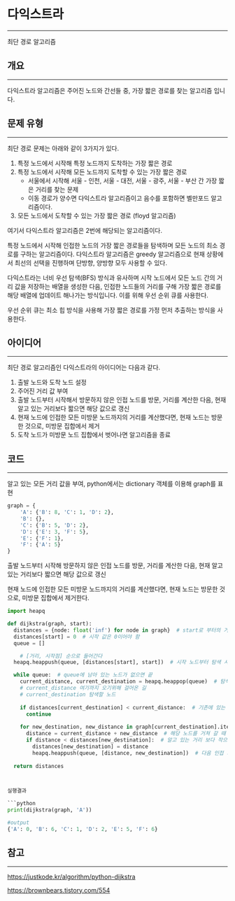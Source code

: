# 다익스트라

---

최단 경로 알고리즘 



## 개요

---

다익스트라 알고리즘은 주어진 노드와 간선들 중, 가장 짧은 경로를 찾는 알고리즘 입니다. 



## 문제 유형

---

최단 경로 문제는 아래와 같이 3가지가 있다.

1. 특정 노드에서 시작해 특정 노드까지 도착하는 가장 짧은 경로
2. 특정 노드에서 시작해 모든 노드까지 도착할 수 있는 가장 짧은 경로
   * 서울에서 시작해 서울 - 인천, 서울 - 대전, 서울 - 광주, 서울 - 부산 간 가장 짧은 거리를 찾는 문제
   * 이동 경로가 양수면 다익스트라 알고리즘이고 음수를 포함하면 벨만포드 알고리즘이다.
3. 모든 노드에서 도착할 수 있는 가장 짧은 경로 (floyd 알고리즘)



여기서 다익스트라 알고리즘은 2번에 해당되는 알고리즘이다. 

특정 노드에서 시작해 인접한 노드의 가장 짧은 경로들을 탐색하며 모든 노드의 최소 경로를 구하는 알고리즘이다. 다익스트라 알고리즘은 greedy 알고리즘으로 현재 상황에서 최선의 선택을 진행하며 단방향, 양방향 모두 사용할 수 있다. 

다익스트라는 너비 우선 탐색(BFS) 방식과 유사하며 시작 노드에서 모든 노드 간의 거리 값을 저장하는 배열을 생성한 다음, 인접한 노드들의 거리를 구해 가장 짧은 경로를 해당 배열에 업데이트 해나가는 방식입니다. 이를 위해 우선 순위 큐를 사용한다.

우선 순위 큐는 최소 힙 방식을 사용해 가장 짧은 경로를 가정 먼저 추출하는 방식을 사용한다.



## 아이디어

---

최단 경로 알고리즘인 다익스트라의 아이디어는 다음과 같다. 

1. 출발 노드와 도착 노드 설정
2. 주어진 거리 값 부여
3. 출발 노드부터 시작해서 방문하지 않은 인접 노드를 방문, 거리를 계산한 다음, 현재 알고 있는 거리보다 짧으면 해당 값으로 갱신
4. 현재 노드에 인접한 모든 미방문 노드까지의 거리를 계산했다면, 현재 노드는 방문한 것으로, 미방문 집합에서 제거
5. 도착 노드가 미방문 노드 집합에서 벗어나면 알고리즘을 종료





## 코드

---

알고 있는 모든 거리 값을 부여, python에서는 dictionary 객체를 이용해 graph를 표현

```python
graph = {
    'A': {'B': 8, 'C': 1, 'D': 2},
    'B': {},
    'C': {'B': 5, 'D': 2},
    'D': {'E': 3, 'F': 5},
    'E': {'F': 1},
    'F': {'A': 5}
}
```

출발 노드부터 시작해 방문하지 않은 인접 노드를 방문, 거리를 계산한 다음, 현재 알고있는 거리보다 짧으면 해당 값으로 갱신

현재 노드에 인접한 모든 미방문 노드까지의 거리를 계산했다면, 현재 노드는 방문한 것으로, 미방문 집합에서 제거한다.

```python
import heapq

def dijkstra(graph, start):
  distances = {node: float('inf') for node in graph}  # start로 부터의 거리 값을 저장하기 위함
  distances[start] = 0  # 시작 값은 0이어야 함
  queue = []

	# [거리, 시작점] 순으로 들어간다 
  heapq.heappush(queue, [distances[start], start])  # 시작 노드부터 탐색 시작 하기 위함.

  while queue:  # queue에 남아 있는 노드가 없으면 끝
    current_distance, current_destination = heapq.heappop(queue)  # 탐색 할 노드, 거리를 가져옴.
	# current_distance 여기까지 오기위해 걸어온 길
    # current_destination 탐색할 노드
    
    if distances[current_destination] < current_distance:  # 기존에 있는 거리보다 길다면, 볼 필요도 없음
      continue
    
    for new_destination, new_distance in graph[current_destination].items():
      distance = current_distance + new_distance  # 해당 노드를 거쳐 갈 때 거리
      if distance < distances[new_destination]:  # 알고 있는 거리 보다 작으면 갱신
        distances[new_destination] = distance
        heapq.heappush(queue, [distance, new_destination])  # 다음 인접 거리를 계산 하기 위해 큐에 삽입
    
  return distances



실행결과

```python
print(dijkstra(graph, 'A'))

#output
{'A': 0, 'B': 6, 'C': 1, 'D': 2, 'E': 5, 'F': 6}
```













## 참고

---

https://justkode.kr/algorithm/python-dijkstra

https://brownbears.tistory.com/554







